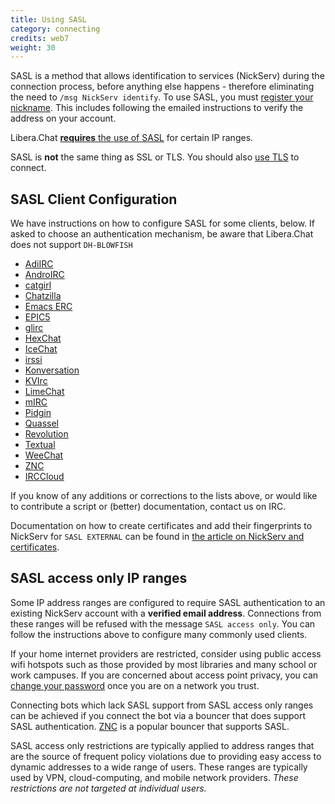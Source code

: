 ```yaml
---
title: Using SASL
category: connecting
credits: web7
weight: 30
---
```


SASL is a method that allows identification to services (NickServ) during the
connection process, before anything else happens - therefore eliminating the
need to `/msg NickServ identify`. To use SASL, you must
[register your nickname](/guides/registration). This includes following the
emailed instructions to verify the address on your account.

Libera.Chat [**requires** the use of SASL](#sasl-access-only-ip-ranges) for
certain IP ranges.

SASL is **not** the same thing as SSL or TLS. You should also [use TLS](/guides/connect#accessing-liberachat-via-tls)
to connect.

## SASL Client Configuration

We have instructions on how to configure SASL for some clients, below. If
asked to choose an authentication mechanism, be aware that Libera.Chat does
not support `DH-BLOWFISH`

- [AdiIRC](https://dev.adiirc.com/projects/adiirc/wiki/SASL)
- [AndroIRC](https://web.archive.org/web/20210319221818/http://wiki.androirc.com/nickserv_sasl)
- [catgirl](/guides/catgirl)
- [Chatzilla](/guides/chatzilla)
- [Emacs ERC](https://elpa.gnu.org/packages/doc/erc.html#SASL)
- [EPIC5](/guides/epic5)
- [glirc](https://github.com/glguy/irc-core/wiki/Automatically-authenticating-to-NickServ)
- [HexChat](/guides/hexchat)
- [IceChat](https://wiki.icechat.net/index.php/New_Server#IRCv3_tab)
- [irssi](/guides/irssi)
- [Konversation](http://userbase.kde.org/Konversation/Configuring_SASL_authentication)
- [KVIrc](/guides/kvirc)
- [LimeChat](/guides/limechat)
- [mIRC](/guides/mirc)
- [Pidgin](/guides/pidgin)
- [Quassel](/guides/quassel)
- [Revolution](/guides/revolution)
- [Textual](/guides/textual)
- [WeeChat](/guides/weechat)
- [ZNC](https://wiki.znc.in/Sasl#Example)
- [IRCCloud](/guides/irccloud)

If you know of any additions or corrections to the lists above, or would like
to contribute a script or (better) documentation, contact us on IRC.

Documentation on how to create certificates and add their fingerprints to
NickServ for `SASL EXTERNAL` can be found in
[the article on NickServ and certificates](/guides/certfp).

## SASL access only IP ranges

Some IP address ranges are configured to require SASL authentication to an
existing NickServ account with a **verified email address**. Connections from
these ranges will be refused with the message `SASL access only`. You can
follow the instructions above to configure many commonly used clients.

If your home internet providers are restricted, consider using public access
wifi hotspots such as those provided by most libraries and many school or
work campuses. If you are concerned about access point privacy, you can
[change your password](/guides/sendpass) once you are on a network you trust.

Connecting bots which lack SASL support from SASL access only ranges can be
achieved if you connect the bot via a bouncer that does support SASL
authentication. [ZNC](https://wiki.znc.in/ZNC) is a popular bouncer that
supports SASL.

SASL access only restrictions are typically applied to address ranges that are
the source of frequent policy violations due to providing easy access to
dynamic addresses to a wide range of users. These ranges are typically used
by VPN, cloud-computing, and mobile network providers.
*These restrictions are not targeted at individual users.*
